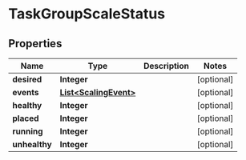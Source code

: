 

# TaskGroupScaleStatus


## Properties

| Name | Type | Description | Notes |
|------------ | ------------- | ------------- | -------------|
|**desired** | **Integer** |  |  [optional] |
|**events** | [**List&lt;ScalingEvent&gt;**](ScalingEvent.md) |  |  [optional] |
|**healthy** | **Integer** |  |  [optional] |
|**placed** | **Integer** |  |  [optional] |
|**running** | **Integer** |  |  [optional] |
|**unhealthy** | **Integer** |  |  [optional] |



